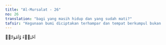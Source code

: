 ```yaml
---
title: "Al-Mursalat - 26"
no: 26
translation: "bagi yang masih hidup dan yang sudah mati?"
tafsir: "Kegunaan bumi diciptakan terhampar dan tempat berkumpul bukan saja untuk yang masih hidup yang tinggal di atas permukaannya, melainkan juga bagi yang telah meninggal dunia untuk dikuburkan dalam perutnya. Itulah sebabnya dikatakan bumi untuk orang yang masih hidup dan yang sudah meninggal. Kifat dalam bahasa Arab berarti kuburan bagi yang meninggal dan rumah bagi yang masih hidup.\n\nMenurut para ilmuwan, bagian atas bumi merupakan lempengan-lempengan kulit bumi yang saling berinteraksi satu sama lain dan mengakibatkan terjadinya deformasi kerak bumi yang antara lain dimanifestasikan dengan pembentukan pegunungan, gunung api dan gempa bumi. Pegunungan-pegunungan yang tinggi ikut serta dalam siklus hidrologi dimana air akhirnya tersimpan di daratan dan menjadi sumber air minum manusia dan kehidupan lainnya."
---
```


اَحْيَاۤءً وَّاَمْوَاتًاۙ
